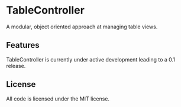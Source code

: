 # TableController
A modular, object oriented approach at managing table views.

## Features
TableController is currently under active development leading to a 0.1 release.

## License
All code is licensed under the MIT license.
